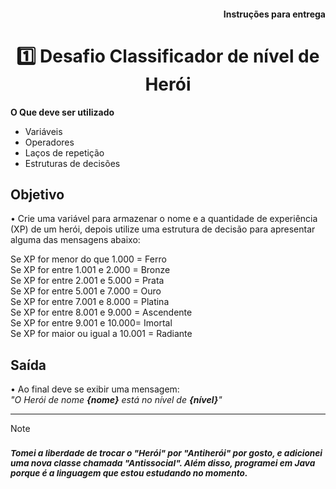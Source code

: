 <h4 align="right"> Instruções para entrega </h4>
<h1 align="center"> 1️⃣ Desafio Classificador de nível de Herói </h1>

**O Que deve ser utilizado**

- Variáveis
- Operadores
- Laços de repetição
- Estruturas de decisões

## Objetivo

• Crie uma variável para armazenar o nome e a quantidade de experiência (XP) de um herói, depois utilize uma estrutura de decisão para apresentar alguma das mensagens abaixo:

  Se XP for menor do que 1.000 = Ferro<br>
  Se XP for entre 1.001 e 2.000 = Bronze<br>
  Se XP for entre 2.001 e 5.000 = Prata<br>
  Se XP for entre 5.001 e 7.000 = Ouro<br>
  Se XP for entre 7.001 e 8.000 = Platina<br>
  Se XP for entre 8.001 e 9.000 = Ascendente<br>
  Se XP for entre 9.001 e 10.000= Imortal<br>
  Se XP for maior ou igual a 10.001 = Radiante

## Saída

• Ao final deve se exibir uma mensagem: <br>_"O Herói de nome **{nome}** está no nível de **{nível}**"_

---
>[!NOTE]
>### <sup>_Tomei a liberdade de trocar o "Herói" por "Antiherói" por gosto, e adicionei uma nova classe chamada "Antissocial". Além disso, programei em Java porque é a linguagem que estou estudando no momento._</sup>
